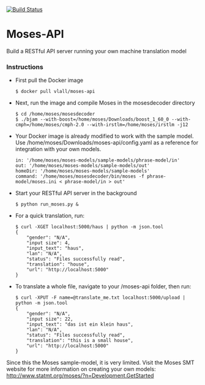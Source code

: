 [![Build Status](https://travis-ci.org/vlall/Moses-API.svg?branch=master)](https://travis-ci.org/vlall/Moses-API)
# Moses-API
Build a RESTful API server running your own machine translation model

### Instructions
- First pull the Docker image 

  ```$ docker pull vlall/moses-api```

- Next, run the image and compile Moses in the mosesdecoder directory
    ```
    $ cd /home/moses/mosesdecoder
    $ ./bjam --with-boost=/home/moses/Downloads/boost_1_60_0 --with-cmph=/home/moses/cmph-2.0 --with-irstlm=/home/moses/irstlm -j12
    ```

- Your Docker image is already modified to work with the sample model. Use /home/moses/Downloads/moses-api/config.yaml as a reference for integration with your own models. 

    ```
    in: '/home/moses/moses-models/sample-models/phrase-model/in'
    out: '/home/moses/moses-models/sample-models/out'
    homeDir: '/home/moses/moses-models/sample-models'
    command: '/home/moses/mosesdecoder/bin/moses -f phrase-model/moses.ini < phrase-model/in > out'
    ```
- Start your RESTful API server in the background

    ```$ python run_moses.py &```

- For a quick translation, run:

    ```
    $ curl -XGET localhost:5000/haus | python -m json.tool
    {
        "gender": "N/A",
        "input size": 4,
        "input_text": "haus",
        "lan": "N/A",
        "status": "Files successfully read",
        "translation": "house",
        "url": "http://localhost:5000"
    }
    ```

- To translate a whole file, navigate to your /moses-api folder, then run:

    ```
    $ curl -XPUT -F name=@translate_me.txt localhost:5000/upload | python -m json.tool
    {
        "gender": "N/A",
        "input size": 22,
        "input_text": "das ist ein klein haus",
        "lan": "N/A",
        "status": "Files successfully read",
        "translation": "this is a small house",
        "url": "http://localhost:5000"
    }
    ```

Since this the Moses sample-model, it is very limited. Visit the Moses SMT website for more information on creating your own models: http://www.statmt.org/moses/?n=Development.GetStarted
